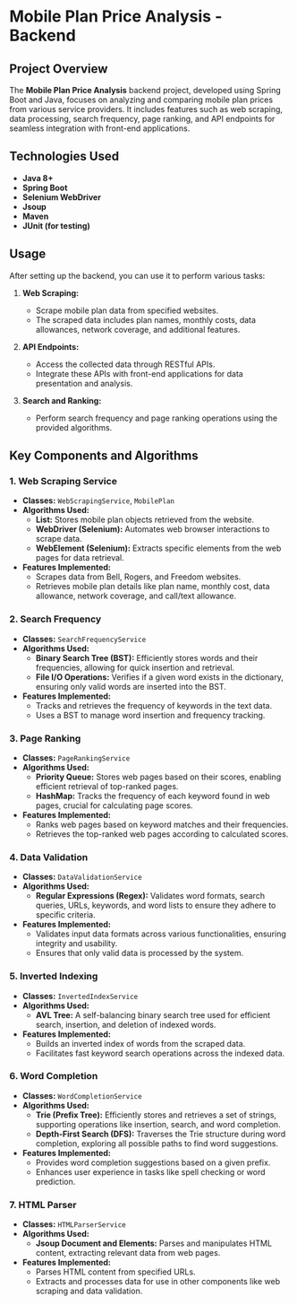 # Mobile Plan Price Analysis - Backend

## Project Overview

The **Mobile Plan Price Analysis** backend project, developed using Spring Boot and Java, focuses on analyzing and comparing mobile plan prices from various service providers. It includes features such as web scraping, data processing, search frequency, page ranking, and API endpoints for seamless integration with front-end applications.

## Technologies Used

- **Java 8+**
- **Spring Boot**
- **Selenium WebDriver**
- **Jsoup**
- **Maven**
- **JUnit (for testing)**


## Usage

After setting up the backend, you can use it to perform various tasks:

1. **Web Scraping:**
   - Scrape mobile plan data from specified websites.
   - The scraped data includes plan names, monthly costs, data allowances, network coverage, and additional features.

2. **API Endpoints:**
   - Access the collected data through RESTful APIs.
   - Integrate these APIs with front-end applications for data presentation and analysis.

3. **Search and Ranking:**
   - Perform search frequency and page ranking operations using the provided algorithms.

## Key Components and Algorithms

### 1. **Web Scraping Service**
   - **Classes:** `WebScrapingService`, `MobilePlan`
   - **Algorithms Used:**
     - **List:** Stores mobile plan objects retrieved from the website.
     - **WebDriver (Selenium):** Automates web browser interactions to scrape data.
     - **WebElement (Selenium):** Extracts specific elements from the web pages for data retrieval.
   - **Features Implemented:**
     - Scrapes data from Bell, Rogers, and Freedom websites.
     - Retrieves mobile plan details like plan name, monthly cost, data allowance, network coverage, and call/text allowance.

### 2. **Search Frequency**
   - **Classes:** `SearchFrequencyService`
   - **Algorithms Used:**
     - **Binary Search Tree (BST):** Efficiently stores words and their frequencies, allowing for quick insertion and retrieval.
     - **File I/O Operations:** Verifies if a given word exists in the dictionary, ensuring only valid words are inserted into the BST.
   - **Features Implemented:**
     - Tracks and retrieves the frequency of keywords in the text data.
     - Uses a BST to manage word insertion and frequency tracking.

### 3. **Page Ranking**
   - **Classes:** `PageRankingService`
   - **Algorithms Used:**
     - **Priority Queue:** Stores web pages based on their scores, enabling efficient retrieval of top-ranked pages.
     - **HashMap:** Tracks the frequency of each keyword found in web pages, crucial for calculating page scores.
   - **Features Implemented:**
     - Ranks web pages based on keyword matches and their frequencies.
     - Retrieves the top-ranked web pages according to calculated scores.

### 4. **Data Validation**
   - **Classes:** `DataValidationService`
   - **Algorithms Used:**
     - **Regular Expressions (Regex):** Validates word formats, search queries, URLs, keywords, and word lists to ensure they adhere to specific criteria.
   - **Features Implemented:**
     - Validates input data formats across various functionalities, ensuring integrity and usability.
     - Ensures that only valid data is processed by the system.

### 5. **Inverted Indexing**
   - **Classes:** `InvertedIndexService`
   - **Algorithms Used:**
     - **AVL Tree:** A self-balancing binary search tree used for efficient search, insertion, and deletion of indexed words.
   - **Features Implemented:**
     - Builds an inverted index of words from the scraped data.
     - Facilitates fast keyword search operations across the indexed data.

### 6. **Word Completion**
   - **Classes:** `WordCompletionService`
   - **Algorithms Used:**
     - **Trie (Prefix Tree):** Efficiently stores and retrieves a set of strings, supporting operations like insertion, search, and word completion.
     - **Depth-First Search (DFS):** Traverses the Trie structure during word completion, exploring all possible paths to find word suggestions.
   - **Features Implemented:**
     - Provides word completion suggestions based on a given prefix.
     - Enhances user experience in tasks like spell checking or word prediction.

### 7. **HTML Parser**
   - **Classes:** `HTMLParserService`
   - **Algorithms Used:**
     - **Jsoup Document and Elements:** Parses and manipulates HTML content, extracting relevant data from web pages.
   - **Features Implemented:**
     - Parses HTML content from specified URLs.
     - Extracts and processes data for use in other components like web scraping and data validation.


